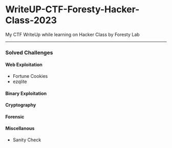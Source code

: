 # WriteUP-CTF-Foresty-Hacker-Class-2023
My CTF WriteUp while learning on Hacker Class by Foresty Lab

---  

### Solved Challenges
#### Web Exploitation
- Fortune Cookies
- ezqlite

#### Binary Exploitation


#### Cryptography

#### Forensic

#### Miscellanous
- Sanity Check
